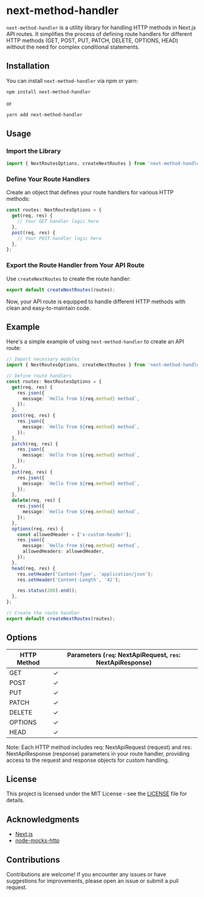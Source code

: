 # next-method-handler

`next-method-handler` is a utility library for handling HTTP methods in Next.js API routes. It simplifies the process of defining route handlers for different HTTP methods (GET, POST, PUT, PATCH, DELETE, OPTIONS, HEAD) without the need for complex conditional statements.

## Installation

You can install `next-method-handler` via npm or yarn:

```bash
npm install next-method-handler
```

or

```bash
yarn add next-method-handler
```

## Usage

### Import the Library

```ts
import { NextRoutesOptions, createNextRoutes } from 'next-method-handler';
```

### Define Your Route Handlers

Create an object that defines your route handlers for various HTTP methods:

```ts
const routes: NextRoutesOptions = {
  get(req, res) {
    // Your GET handler logic here
  },
  post(req, res) {
    // Your POST handler logic here
  },
};
```

### Export the Route Handler from Your API Route

Use `createNextRoutes` to create the route handler:

```ts
export default createNextRoutes(routes);
```

Now, your API route is equipped to handle different HTTP methods with clean and easy-to-maintain code.

## Example

Here's a simple example of using `next-method-handler` to create an API route:

```ts
// Import necessary modules
import { NextRoutesOptions, createNextRoutes } from 'next-method-handler';

// Define route handlers
const routes: NextRoutesOptions = {
  get(req, res) {
    res.json({
      message: `Hello from ${req.method} method`,
    });
  },
  post(req, res) {
    res.json({
      message: `Hello from ${req.method} method`,
    });
  },
  patch(req, res) {
    res.json({
      message: `Hello from ${req.method} method`,
    });
  },
  put(req, res) {
    res.json({
      message: `Hello from ${req.method} method`,
    });
  },
  delete(req, res) {
    res.json({
      message: `Hello from ${req.method} method`,
    });
  },
  options(req, res) {
    const allowedHeader = ['x-custom-header'];
    res.json({
      message: `Hello from ${req.method} method`,
      allowedHeaders: allowedHeader,
    });
  },
  head(req, res) {
    res.setHeader('Content-Type', 'application/json');
    res.setHeader('Content-Length', '42');

    res.status(200).end();
  },
};

// Create the route handler
export default createNextRoutes(routes);
```

## Options

| HTTP Method | Parameters (`req`: NextApiRequest, `res`: NextApiResponse) |
| ----------- | ---------------------------------------------------------- |
| GET         | ✓                                                          |
| POST        | ✓                                                          |
| PUT         | ✓                                                          |
| PATCH       | ✓                                                          |
| DELETE      | ✓                                                          |
| OPTIONS     | ✓                                                          |
| HEAD        | ✓                                                          |

Note: Each HTTP method includes req: NextApiRequest (request) and res: NextApiResponse (response) parameters in your route handler, providing access to the request and response objects for custom handling.

## License

This project is licensed under the MIT License - see the [LICENSE](LICENSE) file for details.

## Acknowledgments

- [Next.js](https://nextjs.org/)
- [node-mocks-http](https://www.npmjs.com/package/node-mocks-http)

## Contributions

Contributions are welcome! If you encounter any issues or have suggestions for improvements, please open an issue or submit a pull request.

